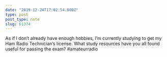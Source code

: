 ```yaml
---
date: "2019-12-24T17:02:54.000Z"
type: post 
post_type: note
slug: 61374
---
```

As if I don’t already have enough hobbies, I’m currently studying to get my Ham Radio Technician’s license.  What study resources have you all found useful for passing the exam? #amateurradio
